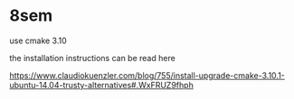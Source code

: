 # 8sem

use cmake 3.10

the installation instructions can be read here

https://www.claudiokuenzler.com/blog/755/install-upgrade-cmake-3.10.1-ubuntu-14.04-trusty-alternatives#.WxFRUZ9fhph
